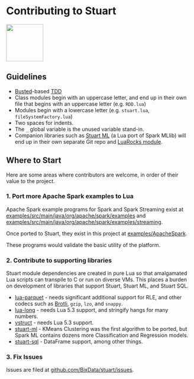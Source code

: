 # Contributing to Stuart

<img src="http://downloadicons.net/sites/default/files/mouse-icon-86497.png" width="100">

## Guidelines

* [Busted](https://olivinelabs.com/busted/)-based [TDD](https://en.wikipedia.org/wiki/Test-driven_development)
* Class modules begin with an uppercase letter, and end up in their own file that begins with an uppercase letter (e.g. `RDD.lua`)
* Modules begin with a lowercase letter (e.g. `stuart.lua`, `fileSystemFactory.lua`)
* Two spaces for indents.
* The `_` global variable is the unused variable stand-in.
* Companion libraries such as [Stuart ML](https://github.com/BixData/stuart-ml) (a Lua port of Spark MLlib) will end up in their own separate Git repo and [LuaRocks module](http://luarocks.org/modules/drauschenbach/stuart-ml).

## Where to Start

Here are some areas where contributors are welcome, in order of their value to the project.

### 1. Port more Apache Spark examples to Lua

Apache Spark example programs for Spark and Spark Streaming exist at [examples/src/main/java/org/apache/spark/examples](https://github.com/apache/spark/tree/v2.2.0/examples/src/main/java/org/apache/spark/examples) and [examples/src/main/java/org/apache/spark/examples/streaming](https://github.com/apache/spark/tree/v2.2.0/examples/src/main/java/org/apache/spark/examples/streaming).

Once ported to Stuart, they exist in this project at [examples/ApacheSpark](https://github.com/BixData/stuart/tree/master/examples/ApacheSpark).

These programs would validate the basic utility of the platform.

### 2. Contribute to supporting libraries

Stuart module dependencies are created in pure Lua so that amalgamated Lua scripts can transpile to C or run on diverse VMs. This places a burden on development of libraries that support Stuart, Stuart ML, and Stuart SQL.

* [lua-parquet](https://github.com/BixData/lua-parquet) - needs significant additional support for RLE, and other codecs such as [Brotli](https://github.com/BixData/lua-brotli), `gzip`, `lzo`, and `snappy`.
* [lua-long](https://github.com/BixData/lua-long) - needs Lua 5.3 support, and stringify hangs for many numbers.
* [vstruct](https://luarocks.org/modules/deepakjois/vstruct) - needs Lua 5.3 support.
* [stuart-ml](https://github.com/BixData/stuart-ml) - KMeans Clustering was the first algorithm to be ported, but Spark ML contains dozens more Classification and Regression models.
* [stuart-sql](https://github.com/BixData/stuart-sql) - DataFrame support, among other things.

### 3. Fix Issues

Issues are filed at [github.com/BixData/stuart/issues](https://github.com/BixData/stuart/issues).
